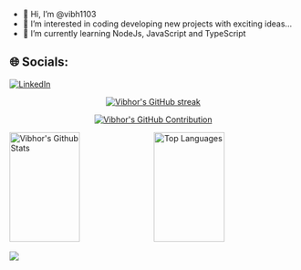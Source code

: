 - 👋 Hi, I’m @vibh1103
- 👀 I’m interested in coding developing new projects with exciting ideas...
- 🌱 I’m currently learning NodeJs, JavaScript and TypeScript

## 🌐 Socials:
[![LinkedIn](https://img.shields.io/badge/LinkedIn-%230077B5.svg?logo=linkedin&logoColor=white)](https://www.linkedin.com/in/vibhormalik/) 

<p align="center">
  <a href="https://github.com/vibh1103">
    <img src="https://github-readme-streak-stats.herokuapp.com/?user=vibh1103&theme=radical&border=7F3FBF&background=0D1117" alt="Vibhor's GitHub streak"/>
  </a>
</p>

<p align="center">
  <a href="https://github.com/vibh1103">
    <img src="https://github-profile-summary-cards.vercel.app/api/cards/profile-details?username=vibh1103&theme=radical" alt="Vibhor's GitHub Contribution"/>
  </a>
</p>

<a> 
    <a href="https://github.com/vibh1103"><img alt="Vibhor's Github Stats" src="https://denvercoder1-github-readme-stats.vercel.app/api?username=vibh1103&show_icons=true&count_private=true&theme=react&border_color=7F3FBF&bg_color=0D1117&title_color=F85D7F&icon_color=F8D866" height="192px" width="49.5%"/></a>
  <a href="https://github.com/vibh1103"><img alt="Top Languages" src="https://denvercoder1-github-readme-stats.vercel.app/api/top-langs/?username=vibh1103&langs_count=8&layout=compact&theme=react&border_color=7F3FBF&bg_color=0D1117&title_color=F85D7F&icon_color=F8D866" height="192px" width="49.5%"/></a>
  <br/>
</a>

[![](https://visitcount.itsvg.in/api?id=vibh1103&icon=0&color=0)](https://visitcount.itsvg.in)
